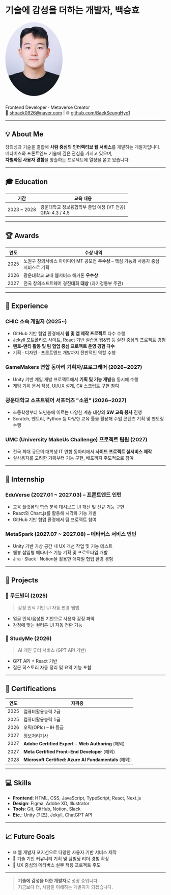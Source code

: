 # 기<span style="font-family: 'Noto Sans KR';">술</span>에 감성을 더하는 개발자, 백승효

<img src="assets/img/profile.jpg" alt="SeungHyo Baek" width="180" style="border-radius: 50%; margin-bottom: 10px;" />

Frontend Developer · Metaverse Creator  
📧 shback0926@naver.com | 🌐 [github.com/BaekSeungHyo1](https://github.com/BaekSeungHyo1)

---

## 💡 About Me

창의성과 기술을 결합해 **사람 중심의 인터랙티브 웹 서비스**를 개발하는 개발자입니다.  
메타버스와 프론트엔드 기술에 깊은 관심을 가지고 있으며,  
**차별화된 사용자 경험**을 창출하는 프로젝트에 열정을 쏟고 있습니다.

---

## 🎓 Education

| 기간        | 교육 내용                                                      |
| ----------- | -------------------------------------------------------------- |
| 2023 ~ 2028 | 광운대학교 정보융합학부 졸업 예정 (VT 전공) <br>GPA: 4.3 / 4.5 |

---

## 🏆 Awards

| 연도 | 수상 내역                                                                               |
| ---- | --------------------------------------------------------------------------------------- |
| 2025 | 노원구 창의서비스 아이디어 MT 공모전 **우수상** – 핵심 기능과 사용자 중심 서비스로 기획 |
| 2026 | 광운대학교 교내 웹서비스 해커톤 **우수상**                                              |
| 2027 | 전국 창의소프트웨어 경진대회 **대상** (과기정통부 주관)                                 |

---

## 💼 Experience

### CHIC 소속 개발자 (2025~)

- GitHub 기반 협업 환경에서 **웹 및 앱 제작 프로젝트** 다수 수행
- Jekyll 포트폴리오 사이트, React 기반 실습용 웹&앱 등 실전 중심의 프로젝트 경험
- **멘토-멘티 활동 및 팀 협업 중심 프로젝트 운영 경험 다수**
- 기획 · 디자인 · 프론트엔드 개발까지 전반적인 역할 수행

### GameMakers 연합 동아리 기획자/프로그래머 (2026~2027)

- Unity 기반 게임 개발 프로젝트에서 **기획 및 기능 개발**을 동시에 수행
- 게임 기획 문서 작성, UI/UX 설계, C# 스크립트 구현 참여

### 광운대학교 소프트웨어 서포터즈 "소원" (2026~2027)

- 초등학생부터 노년층에 이르는 다양한 계층 대상의 **SW 교육 봉사** 진행
- Scratch, 엔트리, Python 등 다양한 교육 툴을 활용해 수업 콘텐츠 기획 및 멘토링 수행

### UMC (University MakeUs Challenge) 프로젝트 팀원 (2027)

- 전국 최대 규모의 대학생 IT 연합 동아리에서 **사이드 프로젝트 실서비스 제작**
- 실사용자를 고려한 기획부터 기능 구현, 배포까지 주도적으로 참여

---

## 🧳 Internship

### EduVerse (2027.01 ~ 2027.03) – 프론트엔드 인턴

- 교육 플랫폼의 학습 분석 대시보드 UI 개선 및 신규 기능 구현
- React와 Chart.js를 활용해 시각화 기능 개발
- GitHub 기반 협업 환경에서 팀 프로젝트 참여

### MetaSpark (2027.07 ~ 2027.08) – 메타버스 서비스 인턴

- Unity 기반 가상 공간 내 UX 개선 작업 및 기능 테스트
- 웹뷰 삽입형 메타버스 기능 기획 및 프로토타입 개발
- Jira · Slack · Notion을 활용한 애자일 협업 환경 경험

---

## 🚀 Projects

### 🧠 무드빌더 (2025)

> 감정 인식 기반 UI 자동 변경 웹앱

- 얼굴 인식/음성톤 기반으로 사용자 감정 파악
- 감정에 맞는 컬러톤·UI 자동 전환 기능

### 🧪 StudyMe (2026)

> AI 개인 튜터 서비스 (GPT API 기반)

- GPT API + React 기반
- 질문 히스토리 자동 정리 및 요약 기능 포함

---

## 📜 Certifications

| 연도 | 자격증                                                |
| ---- | ----------------------------------------------------- |
| 2025 | 컴퓨터활용능력 2급                                    |
| 2025 | 컴퓨터활용능력 1급                                    |
| 2026 | 오픽(OPIc) – IH 등급                                  |
| 2027 | 정보처리기사                                          |
| 2027 | **Adobe Certified Expert - Web Authoring** (해외)     |
| 2027 | **Meta Certified Front-End Developer** (해외)         |
| 2028 | **Microsoft Certified: Azure AI Fundamentals** (해외) |

---

## 💻 Skills

- **Frontend**: HTML, CSS, JavaScript, TypeScript, React, Next.js
- **Design**: Figma, Adobe XD, Illustrator
- **Tools**: Git, GitHub, Notion, Slack
- **Etc.**: Unity (기초), Jekyll, ChatGPT API

---

## 📈 Future Goals

- 🌐 웹 개발자 포지션으로 다양한 사용자 기반 서비스 제작
- 🧠 기술 기반 커뮤니티 기획 및 팀빌딩 리더 경험 확장
- 🎯 UX 중심의 메타버스 실무 적용 프로젝트 주도

---

> **기술에 감성을 더한 개발자**로 성장 중입니다.  
> 지금보다 더, 사람을 이해하는 개발자가 되겠습니다.

